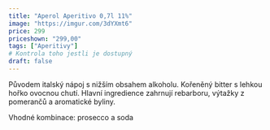 ```yaml
---
title: "Aperol Aperitivo 0,7l 11%"
image: "https://imgur.com/3dYXmt6"
price: 299
priceshown: "299,00"
tags: ["Aperitivy"]
# Kontrola toho jestli je dostupný
draft: false
---
```


Původem italský nápoj s nižším obsahem alkoholu. Kořeněný bitter s lehkou hořko ovocnou chutí. Hlavní ingredience zahrnují rebarboru, výtažky z pomerančů a aromatické byliny.

Vhodné kombinace: prosecco a soda
